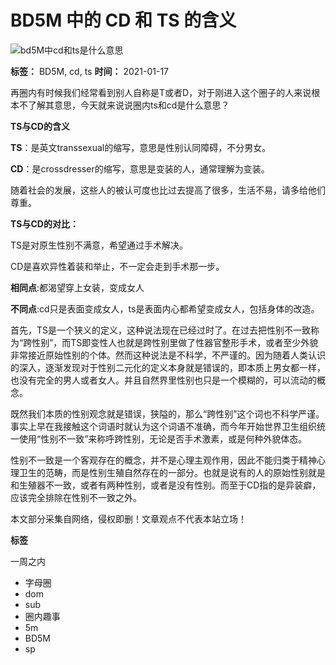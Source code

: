# BD5M 中的 CD 和 TS 的含义

![bd5M中cd和ts是什么意思](http://www.anshism.com/wp-content/uploads/2021/01/1611132644.jpg)

**标签：** BD5M, cd, ts
**时间：** 2021-01-17

再圈内有时候我们经常看到别人自称是T或者D，对于刚进入这个圈子的人来说根本不了解其意思，今天就来说说圈内ts和cd是什么意思？

**TS与CD的含义**

**TS**：是英文transsexual的缩写，意思是性别认同障碍，不分男女。

**CD**：是crossdresser的缩写，意思是变装的人，通常理解为变装。

随着社会的发展，这些人的被认可度也比过去提高了很多，生活不易，请多给他们尊重。

**TS与CD的对比：**

TS是对原生性别不满意，希望通过手术解决。

CD是喜欢异性着装和举止，不一定会走到手术那一步。

**相同点**:都渴望穿上女装，变成女人

**不同点**:cd只是表面变成女人，ts是表面内心都希望变成女人，包括身体的改造。

首先，TS是一个狭义的定义，这种说法现在已经过时了。在过去把性别不一致称为“跨性别”，而TS即变性人也就是跨性别里做了性器官整形手术，或者至少外貌非常接近原始性别的个体。然而这种说法是不科学，不严谨的。因为随着人类认识的深入，逐渐发现对于性别二元化的定义本身就是错误的，即本质上男女都一样，也没有完全的男人或者女人。并且自然界里性别也只是一个模糊的，可以流动的概念。

既然我们本质的性别观念就是错误，狭隘的，那么“跨性别”这个词也不科学严谨。事实上早在我接触这个词语时就认为这个词语不准确，而今年开始世界卫生组织统一使用“性别不一致”来称呼跨性别，无论是否手术激素，或是何种外貌体态。

性别不一致是一个客观存在的概念，并不是心理主观作用，因此不能归类于精神心理卫生的范畴，而是性别生殖自然存在的一部分。也就是说有的人的原始性别就是和生殖器不一致，或者有两种性别，或者是没有性别。而至于CD指的是异装癖，应该完全排除在性别不一致之外。

本文部分采集自网络，侵权即删！文章观点不代表本站立场！

**标签**

一周之内
- 字母圈
- dom
- sub
- 圈内趣事
- 5m
- BD5M
- sp
